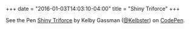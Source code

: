 +++
date = "2016-01-03T14:03:10-04:00"
title = "Shiny Triforce"
+++

<p data-height="268" data-theme-id="23383" data-slug-hash="WryLZb" data-default-tab="result" data-user="Kelbster" class="codepen">See the Pen <a href="http://codepen.io/Kelbster/pen/WryLZb/">Shiny Triforce</a> by Kelby Gassman (<a href="http://codepen.io/Kelbster">@Kelbster</a>) on <a href="http://codepen.io">CodePen</a>.</p>
<script async src="//assets.codepen.io/assets/embed/ei.js"></script>